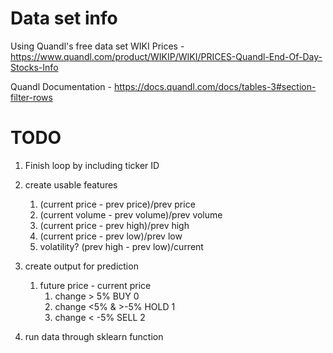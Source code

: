 # Data set info
Using Quandl's free data set WIKI Prices - https://www.quandl.com/product/WIKIP/WIKI/PRICES-Quandl-End-Of-Day-Stocks-Info

Quandl Documentation - https://docs.quandl.com/docs/tables-3#section-filter-rows

# TODO
1. Finish loop by including ticker ID

2. create usable features
    1. (current price - prev price)/prev price
    2. (current volume - prev volume)/prev volume
    3. (current price - prev high)/prev high
    4. (current price - prev low)/prev low
    5. volatility? (prev high - prev low)/current

3. create output for prediction
    1. future price - current price
        1. change > 5% BUY 0
        2. change <5% & >-5% HOLD 1
        3. change < -5% SELL 2

4. run data through sklearn function

